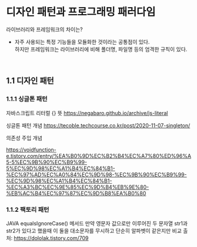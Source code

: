 # 디자인 패턴과 프로그래밍 패러다임

라이브러리와 프레임워크의 차이는?
- 자주 사용되는 특정 기능들을 모듈화한 것이라는 공통점이 있다.<br>
하지만 프레임워크는 라이브러리에 비해 폴더명, 파일명 등의 엄격한 규칙이 있다.

<br>

## 1.1 디자인 패턴
### 1.1.1 싱글톤 패턴

자바스크립트 리터럴 {} 뜻
https://negabaro.github.io/archive/js-literal


싱글톤 패턴 개념
https://tecoble.techcourse.co.kr/post/2020-11-07-singleton/


의존성 주입 개념

https://voidfunction-e.tistory.com/entry/%EA%B0%9D%EC%B2%B4%EC%A7%80%ED%96%A5-5%EC%9B%90%EC%B9%99-5%EC%9D%98%EC%A1%B4%EC%84%B1-%EC%97%AD%EC%A0%84%EC%9D%98-%EC%9B%90%EC%B9%99-%EC%9D%98%EC%A1%B4%EC%84%B1-%EC%A3%BC%EC%9E%85%EC%9D%B4%EB%9E%80-%EB%AC%B4%EC%97%87%EC%9D%B8%EA%B0%80

### 1.1.2 팩토리 패턴

JAVA equalsIgnoreCase() 메서드
만약 영문자 값으로만 이루어진 두 문자열 str1과 str2가 있다고 했을때 이 둘을 대소문자를 무시하고 단순히 알파벳이 같은지만 비교
출처: https://dololak.tistory.com/709
